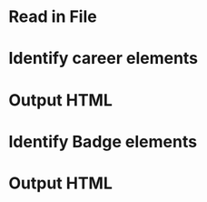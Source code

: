 # Read in File
# Identify career elements



# Output HTML
# Identify Badge elements
# Output HTML


